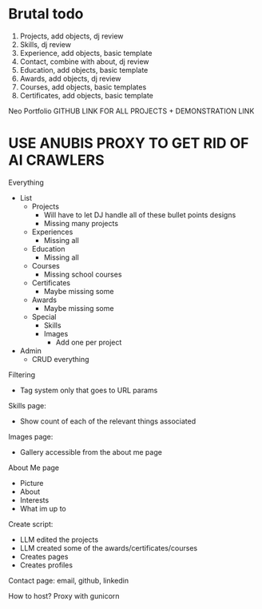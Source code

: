 # Brutal todo

1. Projects, add objects, dj review
2. Skills, dj review
3. Experience, add objects, basic template
4. Contact, combine with about, dj review
5. Education, add objects, basic template
6. Awards, add objects, dj review
7. Courses, add objects, basic templates
8. Certificates, add objects, basic template

Neo Portfolio
GITHUB LINK FOR ALL PROJECTS + DEMONSTRATION LINK

# USE ANUBIS PROXY TO GET RID OF AI CRAWLERS

Everything
* List
    * Projects
        * Will have to let DJ handle all of these bullet points designs
        * Missing many projects
    * Experiences
        * Missing all
    * Education
        * Missing all
    * Courses
        * Missing school courses
    * Certificates
        * Maybe missing some
    * Awards
        * Maybe missing some
    * Special
        * Skills
        * Images
            * Add one per project
* Admin
    * CRUD everything

Filtering
* Tag system only that goes to URL params

Skills page:
* Show count of each of the relevant things associated

Images page:
* Gallery accessible from the about me page

About Me page
* Picture
* About
* Interests
* What im up to

Create script:
* LLM edited the projects
* LLM created some of the awards/certificates/courses
* Creates pages
* Creates profiles

Contact page: email, github, linkedin

How to host? Proxy with gunicorn
